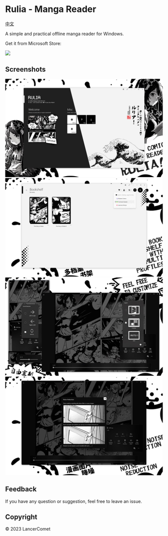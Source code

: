 # Rulia - Manga Reader

[中文](README.CHS.md)

A simple and practical offline manga reader for Windows.

Get it from Microsoft Store:

<a href="https://apps.microsoft.com/store/detail/9MVVLRZWRXX8?cid=github&launch=true&mode=mini">
  <img src="https://get.microsoft.com/images/en-us%20dark.svg" width="250" />
</a>

## Screenshots

![rulia](/images/en-01.jpg)
![rulia](/images/en-02.jpg)
![rulia](/images/en-03.jpg)
![rulia](/images/en-04.jpg)

## Feedback

If you have any question or suggestion, feel free to leave an issue.

## Copyright

© 2023 LancerComet
